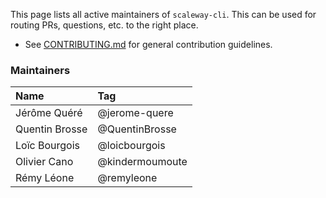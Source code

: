 This page lists all active maintainers of `scaleway-cli`. This can be used for
routing PRs, questions, etc. to the right place.

- See [CONTRIBUTING.md](CONTRIBUTING.md) for general contribution guidelines.

### Maintainers

| Name           | Tag             |
| :------------- | :-------------- |
| Jérôme Quéré   | @jerome-quere   |
| Quentin Brosse | @QuentinBrosse  |
| Loïc Bourgois  | @loicbourgois   |
| Olivier Cano   | @kindermoumoute |
| Rémy Léone     | @remyleone      |
